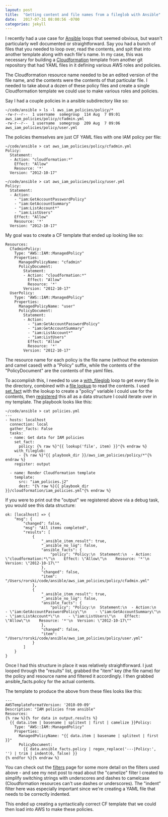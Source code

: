 ```yaml
---
layout: post
title:  "Getting content and file names from a fileglob with Ansible"
date:   2017-07-31 08:00:56 -0700
categories: jekyll
---
```


I recently had a use case for [Ansible][ansible] loops that seemed obvious, but wasn't particularly well documented or straightforward. Say you had a bunch of files that you needed to loop over, read the contents, and spit that into another template along with each file's name. In my case, this was necessary for building a [Cloudformation][cf] template from another git repository that had YAML files in it defining various AWS roles and policies.

The Cloudformation resource name needed to be an edited version of the file name, and the contents were the contents of that particular file. I needed to take about a dozen of these policy files and create a single Cloudformation template we could use to make various roles and policies.

Say I had a couple policies in a ansible subdirectory like so:
```
~/code/ansible > ls -l aws_iam_policies/policy/*
-rw-r--r--  1 username  somegroup  114 Aug  7 09:01 aws_iam_policies/policy/cfadmin.yml
-rw-r--r--  1 username  somegroup  209 Aug  7 09:06 aws_iam_policies/policy/user.yml
```
The policies themselves are just CF YAML files with one IAM policy per file:
```
~/code/ansible > cat aws_iam_policies/policy/cfadmin.yml
Policy:
  Statement:
  - Action: "cloudformation:*"
    Effect: "Allow"
    Resource: '*'
  Version: "2012-10-17"

~/code/ansible > cat aws_iam_policies/policy/user.yml
Policy:
  Statement:
  - Action:
    - "iam:GetAccountPasswordPolicy"
    - "iam:GetAccountSummary"
    - "iam:ListAccount*"
    - "iam:ListUsers"
    Effect: "Allow"
    Resource: '*'
  Version: "2012-10-17"
```
My goal was to create a CF template that ended up looking like so:
```
Resources:
  CfadminPolicy:
    Type: "AWS::IAM::ManagedPolicy"
    Properties:
      ManagedPolicyName: "cfadmin"
      PolicyDocument:
        Statement:
        - Action: "cloudformation:*"
          Effect: "Allow"
          Resource: '*'
        Version: "2012-10-17"
  UserPolicy:
    Type: "AWS::IAM::ManagedPolicy"
    Properties:
      ManagedPolicyName: "user"
      PolicyDocument:
        Statement:
        - Action:
          - "iam:GetAccountPasswordPolicy"
          - "iam:GetAccountSummary"
          - "iam:ListAccount*"
          - "iam:ListUsers"
          Effect: "Allow"
          Resource: '*'
        Version: "2012-10-17"
```
The resource name for each policy is the file name (without the extension and camel cased) with a "Policy" suffix, while the contents of the "PolicyDocument" are the contents of the yaml files.

To accomplish this, I needed to use a [with_fileglob][ansible_fileglob] loop to get every file in the directory, combined with a [file lookup][ansible_lookup] to read the contents. I used [set_fact][ansible_setfact] with the lookup to create a "policy" variable I could use for the contents, then [registered][ansible_register] this all as a data structure I could iterate over in my template. The playbook looks like this:
```
~/code/ansible > cat policies.yml
---
- hosts: localhost
  connection: local
  gather_facts: False
  tasks:
  - name: Get data for IAM policies
    set_fact:
      policy: {% raw %}"{{ lookup('file', item) }}"{% endraw %}
    with_fileglob:
      - {% raw %}"{{ playbook_dir }}/aws_iam_policies/policy/*"{% endraw %}
    register: output

  - name: Render Cloudformation template
    template:
      src: "iam_policies.j2"
      dest: "{% raw %}{{ playbook_dir }}/cloudformation/iam_policies.yml"{% endraw %}
```
If you were to print out the "output" we registered above via a debug task, you would see this data structure:
```
ok: [localhost] => {
    "msg": {
        "changed": false,
        "msg": "All items completed",
        "results": [
            {
                "_ansible_item_result": true,
                "_ansible_no_log": false,
                "ansible_facts": {
                    "policy": "Policy:\n  Statement:\n  - Action: \"cloudformation:*\"\n    Effect: \"Allow\"\n    Resource: '*'\n  Version: \"2012-10-17\""
                },
                "changed": false,
                "item": "/Users/rorski/code/ansible/aws_iam_policies/policy/cfadmin.yml"
            },
            {
                "_ansible_item_result": true,
                "_ansible_no_log": false,
                "ansible_facts": {
                    "policy": "Policy:\n  Statement:\n  - Action:\n    - \"iam:GetAccountPasswordPolicy\"\n    - \"iam:GetAccountSummary\"\n    - \"iam:ListAccount*\"\n    - \"iam:ListUsers\"\n    Effect: \"Allow\"\n    Resource: '*'\n  Version: \"2012-10-17\""
                },
                "changed": false,
                "item": "/Users/rorski/code/ansible/aws_iam_policies/policy/user.yml"
            }
        ]
    }
}
```
Once I had this structure in place it was relatively straightforward. I just looped through the "results" list, grabbed the "item" key (the file name) for the policy and resource name and filtered it accordingly. I then grabbed ansible_facts.policy for the actual contents.

The template to produce the above from these files looks like this:
```
---
AWSTemplateFormatVersion: '2010-09-09'
Description: "IAM policies from ansible"
Resources:
{% raw %}{% for data in output.results %}
  {{ data.item | basename | splitext | first | camelize }}Policy:
    Type: "AWS::IAM::ManagedPolicy"
    Properties:
      ManagedPolicyName: "{{ data.item | basename | splitext | first }}"
      PolicyDocument:
        {{ data.ansible_facts.policy | regex_replace('---|Policy:', '') | trim | indent(6, false) }}
{% endfor %}{% endraw %}
```
You can check out the [filters][ansible_filters] page for some more detail on the filters used above - and see my next post to read about the "camelize" filter I created to simplify switching strings with underscores and dashes to camelcase (Cloudformation resources can't use dashes or underscores). The "indent" filter here was especially important since we're creating a YAML file that needs to be correctly indented.

This ended up creating a syntactically correct CF template that we could then load into AWS to make these policies.

[ansible]: https://www.ansible.com/
[ansible_lookup]: http://docs.ansible.com/ansible/latest/playbooks_lookups.html#intro-to-lookups-getting-file-contents
[ansible_filters]: http://docs.ansible.com/ansible/latest/playbooks_filters.html
[ansible_fileglob]: http://docs.ansible.com/ansible/latest/playbooks_loops.html#id4
[ansible_register]: http://docs.ansible.com/ansible/latest/playbooks_conditionals.html#register-variables
[ansible_setfact]: http://docs.ansible.com/ansible/latest/set_fact_module.html
[cf]: https://aws.amazon.com/cloudformation/
